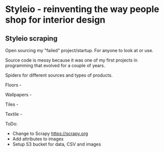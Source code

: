 # Styleio - reinventing the way people shop for interior design
## Styleio scraping

Open sourcing my "failed" project/startup. For anyone to look at or use. 

Source code is messy because it was one of my first projects in programming that evolved for a couple of years. 

Spiders for different sources and types of products.

Floors -

Wallpapers -

Tiles -

Textile -

ToDo:
- Change to Scrapy https://scrapy.org
- Add attributes to images
- Setup S3 bucket for data, CSV and images

